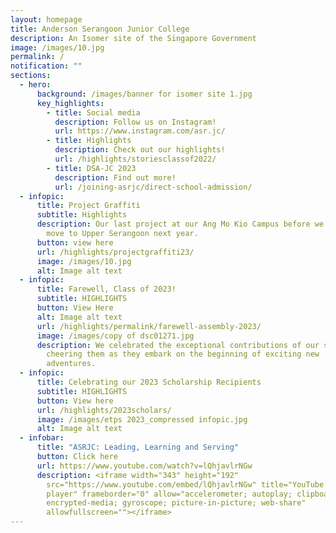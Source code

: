 ```yaml
---
layout: homepage
title: Anderson Serangoon Junior College
description: An Isomer site of the Singapore Government
image: /images/10.jpg
permalink: /
notification: ""
sections:
  - hero:
      background: /images/banner for isomer site 1.jpg
      key_highlights:
        - title: Social media
          description: Follow us on Instagram!
          url: https://www.instagram.com/asr.jc/
        - title: Highlights
          description: Check out our highlights!
          url: /highlights/storiesclassof2022/
        - title: DSA-JC 2023
          description: Find out more!
          url: /joining-asrjc/direct-school-admission/
  - infopic:
      title: Project Graffiti
      subtitle: Highlights
      description: Our last project at our Ang Mo Kio Campus before we make our big
        move to Upper Serangoon next year.
      button: view here
      url: /highlights/projectgraffiti23/
      image: /images/10.jpg
      alt: Image alt text
  - infopic:
      title: Farewell, Class of 2023!
      subtitle: HIGHLIGHTS
      button: View Here
      alt: Image alt text
      url: /highlights/permalink/farewell-assembly-2023/
      image: /images/copy of dsc01271.jpg
      description: We celebrated the exceptional contributions of our seniors,
        cheering them as they embark on the beginning of exciting new
        adventures.
  - infopic:
      title: Celebrating our 2023 Scholarship Recipients
      subtitle: HIGHLIGHTS
      button: View here
      url: /highlights/2023scholars/
      image: /images/etps 2023_compressed infopic.jpg
      alt: Image alt text
  - infobar:
      title: "ASRJC: Leading, Learning and Serving"
      button: Click here
      url: https://www.youtube.com/watch?v=lQhjavlrNGw
      description: <iframe width="343" height="192"
        src="https://www.youtube.com/embed/lQhjavlrNGw" title="YouTube video
        player" frameborder="0" allow="accelerometer; autoplay; clipboard-write;
        encrypted-media; gyroscope; picture-in-picture; web-share"
        allowfullscreen=""></iframe>
---
```

